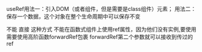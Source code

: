 useRef用法一：引入DOM（或者组件，但是需要是class组件）元素；
用法二：保存一个数据，这个对象在整个生命周期中可以保存不变

不能 直接   <MyInput ref={inputRef} /> 这种方式 不能在函数式组件上使用ref属性，因为他们没有实例,要使用需要使用高阶函数forwardRef包裹
forwardRef第二个参数就可以接收到传过的ref
    
